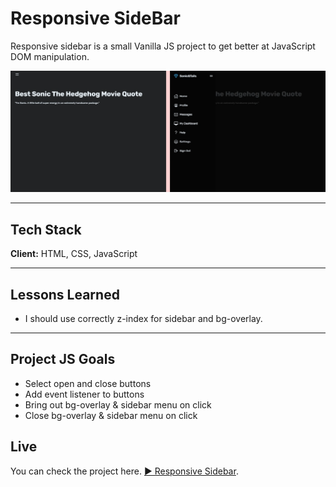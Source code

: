 # Responsive SideBar

Responsive sidebar is a small Vanilla JS project to get better at JavaScript DOM manipulation.

![Responsive NavBar](./res-sidebar-merged.png)

---

## Tech Stack

**Client:** HTML, CSS, JavaScript

---

## Lessons Learned

- I should use correctly z-index for sidebar and bg-overlay.

---

## Project JS Goals

- Select open and close buttons
- Add event listener to buttons
- Bring out bg-overlay & sidebar menu on click
- Close bg-overlay & sidebar menu on click

## Live

You can check the project here. [▶ Responsive Sidebar](https://res-sidebar.netlify.app/).
